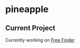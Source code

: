 # pineapple

## Current Project
Currently working on [Free Finder](https://twitter.com/freefinderio)
